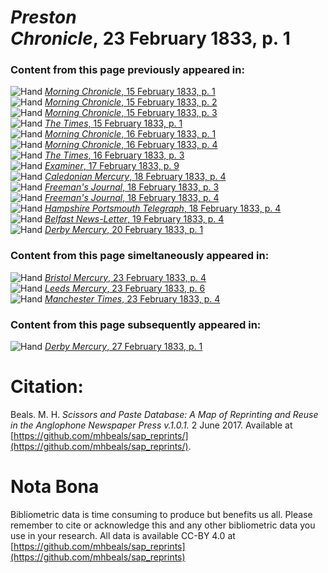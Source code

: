 # *Preston Chronicle*, 23 February 1833, p. 1  
  
### Content from this page previously appeared in:  
![Hand](http://scissorsandpaste.net/wp-content/uploads/2017/06/smallhandpointer.png) [*Morning Chronicle*, 15 February 1833, p. 1](https://mhbeals.github.io/sap_html/Morning-Chronicle/Morning-Chronicle-15-February-1833-p-1)  
![Hand](http://scissorsandpaste.net/wp-content/uploads/2017/06/smallhandpointer.png) [*Morning Chronicle*, 15 February 1833, p. 2](https://mhbeals.github.io/sap_html/Morning-Chronicle/Morning-Chronicle-15-February-1833-p-2)  
![Hand](http://scissorsandpaste.net/wp-content/uploads/2017/06/smallhandpointer.png) [*Morning Chronicle*, 15 February 1833, p. 3](https://mhbeals.github.io/sap_html/Morning-Chronicle/Morning-Chronicle-15-February-1833-p-3)  
![Hand](http://scissorsandpaste.net/wp-content/uploads/2017/06/smallhandpointer.png) [*The Times*, 15 February 1833, p. 1](https://mhbeals.github.io/sap_html/The-Times/The-Times-15-February-1833-p-1)  
![Hand](http://scissorsandpaste.net/wp-content/uploads/2017/06/smallhandpointer.png) [*Morning Chronicle*, 16 February 1833, p. 1](https://mhbeals.github.io/sap_html/Morning-Chronicle/Morning-Chronicle-16-February-1833-p-1)  
![Hand](http://scissorsandpaste.net/wp-content/uploads/2017/06/smallhandpointer.png) [*Morning Chronicle*, 16 February 1833, p. 4](https://mhbeals.github.io/sap_html/Morning-Chronicle/Morning-Chronicle-16-February-1833-p-4)  
![Hand](http://scissorsandpaste.net/wp-content/uploads/2017/06/smallhandpointer.png) [*The Times*, 16 February 1833, p. 3](https://mhbeals.github.io/sap_html/The-Times/The-Times-16-February-1833-p-3)  
![Hand](http://scissorsandpaste.net/wp-content/uploads/2017/06/smallhandpointer.png) [*Examiner*, 17 February 1833, p. 9](https://mhbeals.github.io/sap_html/Examiner/Examiner-17-February-1833-p-9)  
![Hand](http://scissorsandpaste.net/wp-content/uploads/2017/06/smallhandpointer.png) [*Caledonian Mercury*, 18 February 1833, p. 4](https://mhbeals.github.io/sap_html/Caledonian-Mercury/Caledonian-Mercury-18-February-1833-p-4)  
![Hand](http://scissorsandpaste.net/wp-content/uploads/2017/06/smallhandpointer.png) [*Freeman's Journal*, 18 February 1833, p. 3](https://mhbeals.github.io/sap_html/Freeman's-Journal/Freeman's-Journal-18-February-1833-p-3)  
![Hand](http://scissorsandpaste.net/wp-content/uploads/2017/06/smallhandpointer.png) [*Freeman's Journal*, 18 February 1833, p. 4](https://mhbeals.github.io/sap_html/Freeman's-Journal/Freeman's-Journal-18-February-1833-p-4)  
![Hand](http://scissorsandpaste.net/wp-content/uploads/2017/06/smallhandpointer.png) [*Hampshire Portsmouth Telegraph*, 18 February 1833, p. 4](https://mhbeals.github.io/sap_html/Hampshire-Portsmouth-Telegraph/Hampshire-Portsmouth-Telegraph-18-February-1833-p-4)  
![Hand](http://scissorsandpaste.net/wp-content/uploads/2017/06/smallhandpointer.png) [*Belfast News-Letter*, 19 February 1833, p. 4](https://mhbeals.github.io/sap_html/Belfast-News-Letter/Belfast-News-Letter-19-February-1833-p-4)  
![Hand](http://scissorsandpaste.net/wp-content/uploads/2017/06/smallhandpointer.png) [*Derby Mercury*, 20 February 1833, p. 1](https://mhbeals.github.io/sap_html/Derby-Mercury/Derby-Mercury-20-February-1833-p-1)  
  
### Content from this page simeltaneously appeared in:  
![Hand](http://scissorsandpaste.net/wp-content/uploads/2017/06/smallhandpointer.png) [*Bristol Mercury*, 23 February 1833, p. 4](https://mhbeals.github.io/sap_html/Bristol-Mercury/Bristol-Mercury-23-February-1833-p-4)  
![Hand](http://scissorsandpaste.net/wp-content/uploads/2017/06/smallhandpointer.png) [*Leeds Mercury*, 23 February 1833, p. 6](https://mhbeals.github.io/sap_html/Leeds-Mercury/Leeds-Mercury-23-February-1833-p-6)  
![Hand](http://scissorsandpaste.net/wp-content/uploads/2017/06/smallhandpointer.png) [*Manchester Times*, 23 February 1833, p. 4](https://mhbeals.github.io/sap_html/Manchester-Times/Manchester-Times-23-February-1833-p-4)  
  
### Content from this page subsequently appeared in:  
![Hand](http://scissorsandpaste.net/wp-content/uploads/2017/06/smallhandpointer.png) [*Derby Mercury*, 27 February 1833, p. 1](https://mhbeals.github.io/sap_html/Derby-Mercury/Derby-Mercury-27-February-1833-p-1)  


# Citation: 

Beals. M. H. *Scissors and Paste Database: A Map of Reprinting and Reuse in the Anglophone Newspaper Press v.1.0.1.* 2 June 2017. Available at [https://github.com/mhbeals/sap_reprints/](https://github.com/mhbeals/sap_reprints/). 

# Nota Bona

Bibliometric data is time consuming to produce but benefits us all. Please remember to cite or acknowledge this and any other bibliometric data you use in your research. All data is available CC-BY 4.0 at [https://github.com/mhbeals/sap_reprints](https://github.com/mhbeals/sap_reprints)